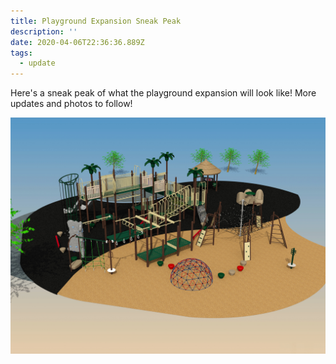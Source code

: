 ```yaml
---
title: Playground Expansion Sneak Peak
description: ''
date: 2020-04-06T22:36:36.889Z
tags:
  - update
---
```

Here's a sneak peak of what the playground expansion will look like! More updates and photos to follow!

![](/assets/images/allard_final_mar0520_2-1-.jpg "Playground rendering")